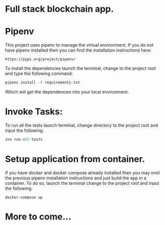 # Full stack blockchain app.

# Pipenv

This project uses pipenv to manage the virtual environment.
If you do not have pipenv installed then you can find the installation instructions here:

```
https://pypi.org/project/pipenv/
```

To install the dependencies launch the terminal, change to the project root and type the following command: 

```python
pipenv install -r requirements.txt
```

Which will get the dependencies into your local environment.

# Invoke Tasks:

To run all the tests launch terminal, change directory to the project root
and input the following:

```python
inv run-all-tests
```

# Setup application from container.

If you have docker and docker compose already installed then you may omit the previous pipenv
installation instructions and just build the app in a container. To do so, launch the terminal
change to the project root and input the following:

```
docker-compose up
``` 

# More to come...
